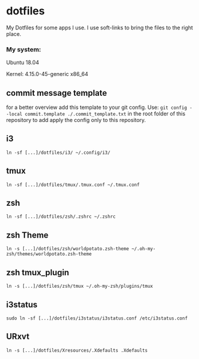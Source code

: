 # dotfiles
My Dotfiles for some apps I use. I use soft-links to bring the files to the right place.

### My system:
Ubuntu 18.04

Kernel: 4.15.0-45-generic x86_64


## commit message template
for a better overview add this template to your git config.
Use:	```
	git config --local commit.template ./.commit_template.txt
	``` 
in the root folder of this repository to add apply the config only to this repository.

## i3
```
ln -sf [...]/dotfiles/i3/ ~/.config/i3/
```

## tmux
```
ln -sf [...]/dotfiles/tmux/.tmux.conf ~/.tmux.conf
```

## zsh
```
ln -sf [...]/dotfiles/zsh/.zshrc ~/.zshrc
```

## zsh Theme
```
ln -s [...]/dotfiles/zsh/worldpotato.zsh-theme ~/.oh-my-zsh/themes/worldpotato.zsh-theme
```

## zsh tmux_plugin
```
ln -s [...]/dotfiles/zsh/tmux ~/.oh-my-zsh/plugins/tmux
```

## i3status
```
sudo ln -sf [...]/dotfiles/i3status/i3status.conf /etc/i3status.conf
```

## URxvt
```
ln -s [...]/dotfiles/Xresources/.Xdefaults .Xdefaults
```
